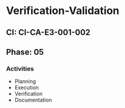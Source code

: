 # Verification-Validation

## CI: CI-CA-E3-001-002
## Phase: 05

### Activities
- Planning
- Execution
- Verification
- Documentation
